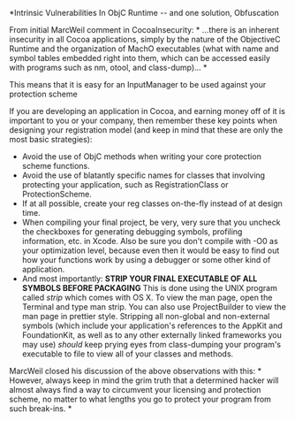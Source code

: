 

*Intrinsic Vulnerabilities In ObjC Runtime -- and one solution, Obfuscation

From initial MarcWeil comment in CocoaInsecurity:
*
...there is an inherent insecurity in all Cocoa applications, simply by the nature of the ObjectiveC Runtime and the organization of MachO executables (what with name and symbol tables embedded right into them, which can be accessed easily with programs such as nm, otool, and class-dump)...
*

This means that it is easy for an InputManager to be used against your protection scheme

If you are developing an application in Cocoa, and earning money off of it is important to you or your company, then remember these key points when designing your registration model (and keep in mind that these are only the most basic strategies):


* Avoid the use of ObjC methods when writing your core protection scheme functions.
* Avoid the use of blatantly specific names for classes that involving protecting your application, such as RegistrationClass or ProtectionScheme.
* If at all possible, create your reg classes on-the-fly instead of at design time.
* When compiling your final project, be very, very sure that you uncheck the checkboxes for generating debugging symbols, profiling information, etc. in Xcode. Also be sure you don't compile with -O0 as your optimization level, because even then it would be easy to find out how your functions work by using a debugger or some other kind of application.
* And most importantly: **STRIP YOUR FINAL EXECUTABLE OF ALL SYMBOLS BEFORE PACKAGING** This is done using the UNIX program called *strip* which comes with OS X. To view the man page, open the Terminal and type     man strip. You can also use ProjectBuilder to view the man page in prettier style. Stripping all non-global and non-external symbols (which include your application's references to the AppKit and FoundationKit, as well as to any other externally linked frameworks you may use) *should* keep prying eyes from class-dumping your program's executable to file to view all of your classes and methods.


MarcWeil closed his discussion of the above observations with this:
*
However, always keep in mind the grim truth that a determined hacker will almost always find a way to circumvent your licensing and protection scheme, no matter to what lengths you go to protect your program from such break-ins.
*
